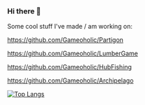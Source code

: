 ### Hi there 👋

Some cool stuff I've made / am working on:

https://github.com/Gameoholic/Partigon

https://github.com/Gameoholic/LumberGame

https://github.com/Gameoholic/HubFishing

https://github.com/Gameoholic/Archipelago


[![Top Langs](https://github-readme-stats-seven-zeta-75.vercel.app/api/top-langs/?username=Gameoholic&theme=dark&show_icons=true&count_private=true)](https://github.com/anuraghazra/github-readme-stats)



